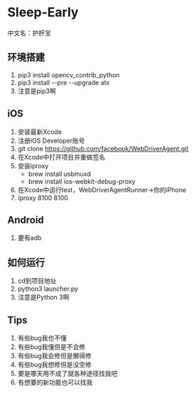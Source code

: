 # Sleep-Early
中文名：护肝宝

## 环境搭建
   1. pip3 install opencv_contrib_python
   1. pip3 install --pre --upgrade atx
   1. 注意是pip3啊

## iOS
1. 安装最新Xcode
1. 注册iOS Developer账号
1. git clone https://github.com/facebook/WebDriverAgent.git
1. 在Xcode中打开项目并重做签名
1. 安装iproxy
    * brew install usbmuxd
    * brew install ios-webkit-debug-proxy
1. 在Xcode中运行test，WebDriverAgentRunner->你的iPhone
1. iproxy 8100 8100

## Android
1. 要有adb

## 如何运行
1. cd到项目地址
1. python3 launcher.py
1. 注意是Python 3啊

## Tips
1. 有些bug我也不懂
1. 有些bug我懂但是不会修
1. 有些bug我会修但是懒得修
1. 有些bug我想修但是没空修
1. 要是哪天用不成了就各种途径找我吧
1. 有想要的新功能也可以找我
